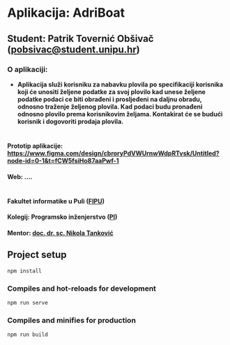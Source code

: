 # Aplikacija: AdriBoat
## Student: Patrik Tovernić Obšivač (pobsivac@student.unipu.hr)

### O aplikaciji:
- **Aplikacija služi korisniku za nabavku plovila po specifikaciji korisnika koji će unositi željene podatke za svoj plovilo kad unese željene podatke podaci ce biti obrađeni i prosljeđeni na daljnu obradu, odnosno traženje željenog plovila. Kad podaci budu pronađeni odnosno plovilo prema korisnikovim željama. Kontakirat će se budući korisnik i dogovoriti prodaja plovila.**

#
#

#### Prototip aplikacije: https://www.figma.com/design/cbroryPdVWUrnwWdpRTvsk/Untitled?node-id=0-1&t=fCW5fsiHo87aaPwf-1
#### Web: ....

#
#

#### Fakultet informatike u Puli ([FIPU](https://fipu.unipu.hr/))
#### Kolegij: Programsko inženjerstvo ([PI](https://ntankovic.unipu.hr/pi))
#### Mentor: [doc. dr. sc. Nikola Tanković](https://ntankovic.unipu.hr)

## Project setup
```
npm install
```

### Compiles and hot-reloads for development
```
npm run serve
```

### Compiles and minifies for production
```
npm run build
```


